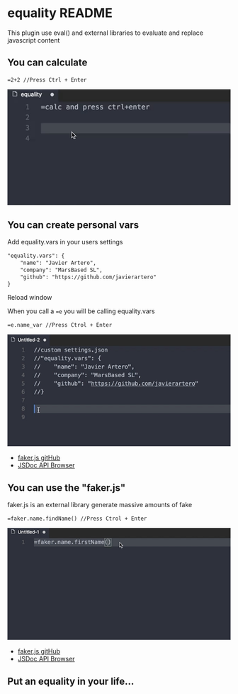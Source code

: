# equality README
This plugin use eval() and external libraries to evaluate and replace javascript content

## You can calculate
```
=2+2 //Press Ctrl + Enter
```
![calculate](images/equality1.gif)

## You can create personal vars
Add equality.vars in your users settings
```
"equality.vars": {
    "name": "Javier Artero",
    "company": "MarsBased SL",
    "github": "https://github.com/javierartero"
}
```
Reload window

When you call a ```=e``` you will be calling equality.vars
```
=e.name_var //Press Ctrol + Enter
```
![vars](images/equality3.gif)

* [faker.js gitHub](https://github.com/marak/Faker.js/)
* [JSDoc API Browser](http://marak.github.io/faker.js/)

## You can use the "faker.js"
faker.js is an external library generate massive amounts of fake
```
=faker.name.findName() //Press Ctrol + Enter
```
![Faker](images/equality2.gif)

* [faker.js gitHub](https://github.com/marak/Faker.js/)
* [JSDoc API Browser](http://marak.github.io/faker.js/)

## Put an equality in your life...